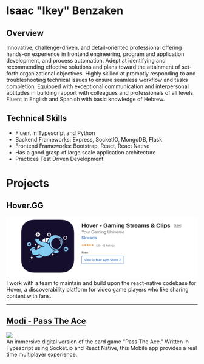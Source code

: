 # Isaac "Ikey" Benzaken

## Overview

Innovative, challenge-driven, and detail-oriented professional offering hands-on experience in frontend engineering, program and application development, and process automation. Adept at identifying and recommending effective solutions and plans toward the attainment of set-forth organizational objectives. Highly skilled at promptly responding to and troubleshooting technical issues to ensure seamless workflow and tasks completion. Equipped with exceptional communication and interpersonal aptitudes in building rapport with colleagues and professionals of all levels. Fluent in English and Spanish with basic knowledge of Hebrew.

## Technical Skills

- Fluent in Typescript and Python
- Backend Frameworks: Express, SocketIO, MongoDB, Flask
- Frontend Frameworks: Bootstrap, React, React Native
- Has a good grasp of large scale application architecture
- Practices Test Driven Development

# Projects

## Hover.GG

![Hover.GG App screen shot](./HoverSS.png)
I work with a team to maintain and build upon the react-native codebase for Hover, a discoverability platform for video game players who like sharing content with fans.

---

## [Modi - Pass The Ace](https://github.com/ModiApp)

<img src="https://www.figma.com/file/EnED3jSlazQCPhjeQwZmNh/thumbnail?ver=thumbnails/a349834b-b248-4f56-a1c7-6202985a7e40" style="display:block;margin: auto auto;">
An immersive digital version of the card game "Pass The Ace." Written in Typescript using Socket.io and React Native, this Mobile app provides a real time multiplayer experience.
